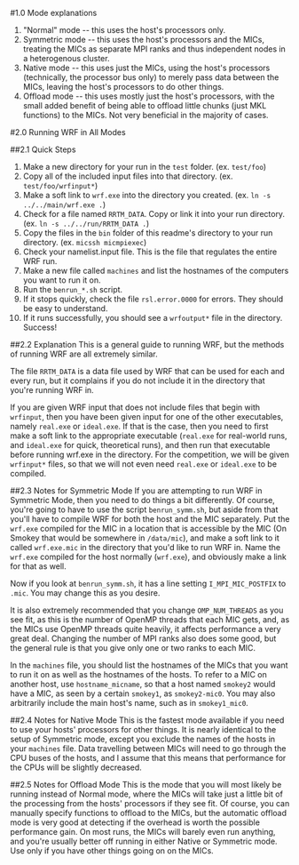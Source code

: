 #1.0 Mode explanations
1. "Normal" mode -- this uses the host's processors only.
2. Symmetric mode -- this uses the host's processors and the MICs, treating
the MICs as separate MPI ranks and thus independent nodes in a heterogenous cluster.
3. Native mode -- this uses just the MICs, using the host's processors (technically,
the processor bus only) to merely pass data between the MICs, leaving the host's
processors to do other things.
4. Offload mode -- this uses mostly just the host's processors, with the small added
benefit of being able to offload little chunks (just MKL functions) to the MICs. Not
very beneficial in the majority of cases.

#2.0 Running WRF in All Modes

##2.1 Quick Steps
1. Make a new directory for your run in the `test` folder. (ex. `test/foo`)
2. Copy all of the included input files into that directory. (ex. `test/foo/wrfinput*`)
3. Make a soft link to `wrf.exe` into the directory you created. (ex. `ln -s ../../main/wrf.exe .`)
4. Check for a file named `RRTM_DATA`.  Copy or link it into your run directory. (ex. `ln -s ../../run/RRTM_DATA .`)
5. Copy the files in the `bin` folder of this readme's directory to your run directory. (ex. `micssh micmpiexec`)
6. Check your namelist.input file. This is the file that regulates the entire WRF run.
7. Make a new file called `machines` and list the hostnames of the computers you want to run it on.
8. Run the `benrun_*.sh` script.
9. If it stops quickly, check the file `rsl.error.0000` for errors. They should be easy to understand.
10. If it runs successfully, you should see a `wrfoutput*` file in the directory. Success!

##2.2 Explanation
This is a general guide to running WRF, but the methods of running WRF are all extremely similar.

The file `RRTM_DATA` is a data file used by WRF that can be used for each and every run, but it complains
if you do not include it in the directory that you're running WRF in.  

If you are given WRF input that does not include files that begin with `wrfinput`, then you have been given 
input for one of the other executables, namely `real.exe` or `ideal.exe`.  If that is the case, then you need to 
first make a soft link to the appropriate executable (`real.exe` for real-world runs, and `ideal.exe` for quick,
theoretical runs), and then run that executable before running wrf.exe in the directory.
For the competition, we will be given `wrfinput*` files, so that we will not even need `real.exe` or `ideal.exe` to be
compiled.

##2.3 Notes for Symmetric Mode
If you are attempting to run WRF in Symmetric Mode, then you need to do things a bit differently. Of course, you're going
to have to use the script `benrun_symm.sh`, but aside from that you'll have to compile WRF for both the host and the MIC
separately. Put the `wrf.exe` compiled for the MIC in a location that is accessible by the MIC (On Smokey that would be
somewhere in `/data/mic`), and make a soft link to it called `wrf.exe.mic` in the directory that you'd like to run WRF in.
Name the `wrf.exe` compiled for the host normally (`wrf.exe`), and obviously make a link for that as well.

Now if you look at `benrun_symm.sh`, it has a line setting `I_MPI_MIC_POSTFIX` to `.mic`. You may change this as you desire.

It is also extremely recommended that you change `OMP_NUM_THREADS` as you see fit, as this is the number of OpenMP threads
that each MIC gets, and, as the MICs use OpenMP threads quite heavily, it affects performance a very great deal.  Changing
the number of MPI ranks also does some good, but the general rule is that you give only one or two ranks to each MIC.

In the `machines` file, you should list the hostnames of the MICs that you want to run it on as well as the hostnames of the hosts.
To refer to a MIC on another host, use `hostname_micname`, so that a host named `smokey2` would have a MIC, as seen by a certain
`smokey1`, as `smokey2-mic0`.  You may also arbitrarily include the main host's name, such as in `smokey1_mic0`.

##2.4 Notes for Native Mode
This is the fastest mode available if you need to use your hosts' processors for other things. It is nearly identical to the setup of
Symmetric mode, except you exclude the names of the hosts in your `machines` file.  Data travelling between MICs will need to go through
the CPU buses of the hosts, and I assume that this means that performance for the CPUs will be slightly decreased.

##2.5 Notes for Offload Mode
This is the mode that you will most likely be running instead of Normal mode, where the MICs will take just a little bit of the processing
from the hosts' processors if they see fit. Of course, you can manually specify functions to offload to the MICs, but the automatic offload
mode is very good at detecting if the overhead is worth the possible performance gain. On most runs, the MICs will barely even run anything,
and you're usually better off running in either Native or Symmetric mode. Use only if you have other things going on on the MICs.
